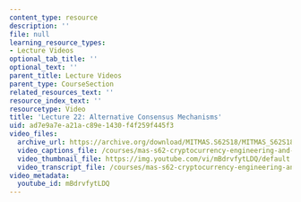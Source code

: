 ```yaml
---
content_type: resource
description: ''
file: null
learning_resource_types:
- Lecture Videos
optional_tab_title: ''
optional_text: ''
parent_title: Lecture Videos
parent_type: CourseSection
related_resources_text: ''
resource_index_text: ''
resourcetype: Video
title: 'Lecture 22: Alternative Consensus Mechanisms'
uid: ad7e9a7e-a21a-c89e-1430-f4f259f445f3
video_files:
  archive_url: https://archive.org/download/MITMAS.S62S18/MITMAS_S62S18_lec22_300k.mp4
  video_captions_file: /courses/mas-s62-cryptocurrency-engineering-and-design-spring-2018/476313299feb5b3bb32b88df90300c9c_mBdrvfytLDQ.vtt
  video_thumbnail_file: https://img.youtube.com/vi/mBdrvfytLDQ/default.jpg
  video_transcript_file: /courses/mas-s62-cryptocurrency-engineering-and-design-spring-2018/7f2ba190a4b41fe9421be212ef7f7c84_mBdrvfytLDQ.pdf
video_metadata:
  youtube_id: mBdrvfytLDQ
---
```

